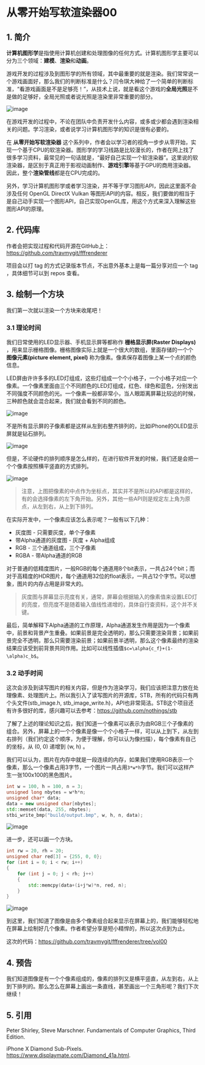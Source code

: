 # 从零开始写软渲染器00
## 1. 简介
**计算机图形学**是指使用计算机创建和处理图像的任何方式。计算机图形学主要可以分为三个领域：**建模**、**渲染**和**动画**。

游戏开发的过程涉及到图形学的所有领域，其中最重要的就是渲染。我们常常说一个游戏画面好，那么我们的判断标准是什么？闫令琪大神给了一个简单的判断标准，“看游戏画面是不是足够亮！”，从技术上说，就是看这个游戏的**全局光照**是不是做的足够好，全局光照或者说光照是渲染里非常重要的部分。

![image](image/render_vol00_01.png)

在游戏开发的过程中，不论在团队中负责开发什么内容，或多或少都会遇到渲染相关的问题。学习渲染，或者说学习计算机图形学的知识是很有必要的。

在 **从零开始写软渲染器** 这个系列中，作者会以学习者的视角一步步从零开始，实现一个基于CPU的软渲染器。图形学的学习线路是比较漫长的，作者在网上找了很多学习资料，最常见的一句话就是，“最好自己实现一个软渲染器”。这里说的软渲染器，是区别于真正用于影视动画制作、**游戏引擎**等基于GPU的商用渲染器。因此，整个**渲染管线**都是在CPU完成的。

另外，学习计算机图形学或者学习渲染，并不等于学习图形API，因此这里面不会涉及任何 OpenGL DirectX Vulkan 等图形API的内容。相反，我们要做的相当于是自己动手实现一个图形API，自己实现OpenGL库，用这个方式来深入理解这些图形API的原理。

## 2. 代码库
作者会把实现过程和代码开源在GitHub上：https://github.com/travmygit/fffrenderer

项目会以打 tag 的方式记录版本节点，不出意外基本上是每一篇分享对应一个 tag ，具体细节可以到 repos 查看。

## 3. 绘制一个方块
我们第一次就以渲染一个方块来收尾吧！

### 3.1 理论时间
我们日常使用的LED显示器、手机显示屏等都称作 **栅格显示屏(Raster Displays)** ，用来显示栅格图像。栅格图像实际上就是一个很大的数组，里面存储的一个个 **图像元素(picture element, pixel)** 称为像素。像素保存着图像上某一个点的颜色信息。

LED屏由许许多多的LED灯组成，这些灯组成一个个小格子，一个小格子对应一个像素。一个像素里面由三个不同颜色的LED灯组成，红色、绿色和蓝色，分别发出不同强度不同颜色的光。一个像素一般都非常小，当人眼距离屏幕比较远的时候，三种颜色就会混合起来，我们就会看到不同的颜色。

![image](image/render_vol00_02.png)

不是所有显示屏的子像素都是这样从左到右整齐排列的，比如iPhone的OLED显示屏就是钻石排列。

![image](image/render_vol00_03.png)

但是，不论硬件的排列顺序是怎么样的，在进行软件开发的时候，我们还是会把一个个像素按照横平竖直的方式排列。

![image](image/render_vol00_04.png)

> 注意，上图把像素的中点作为坐标点，其实并不是所以的API都是这样的，有的会选择像素的左下角开始。另外，其他一些API则是规定左上角为原点，从左到右，从上到下排列。

在实际开发中，一个像素应该怎么表示呢？一般有以下几种：
* 灰度图 - 只需要灰度，单个子像素
* 带Alpha通道的灰度图 - 灰度 + Alpha组成
* RGB - 三个通道组成，三个子像素
* RGBA - 带Alpha通道的RGB

对于普通的低精度图片，一般RGB的每个通道用8个bit表示，一共占24个bit；而对于高精度的HDR图片，每个通道用32位的float表示，一共占12个字节。可以想象，图片的内存占用是非常大的。

> 灰度图与屏幕显示亮度有关，通常，屏幕会根据输入的像素值来设置LED灯的亮度，但亮度不是随着输入值线性递增的，具体自行查资料，这个并不关键。

最后，简单解释下Alpha通道的工作原理，Alpha通道发生作用是因为一个像素中，前景和背景产生重叠。如果前景是完全透明的，那么只需要渲染背景；如果前景完全不透明，那么只需要渲染前景；如果前景半透明，那么这个像素最终的渲染结果应该受到前背景共同作用。比如可以线性插值`$c=\alpha{c_f}+(1-\alpha)c_b$`。

### 3.2 动手时间
这次会涉及到读写图片的相关内容，但是作为渲染学习，我们应该把注意力放在处理像素、处理图片上。所以我引入了读写图片的开源库，STB，所有的代码只有两个头文件(stb_image.h, stb_image_write.h)，API也非常简洁。STB这个项目还有许多很好的库，感兴趣可以去参考：https://github.com/nothings/stb

了解了上述的理论知识之后，我们知道一个像素可以表示为由RGB三个子像素的组合。另外，屏幕上的一个个像素是像一个个小格子一样，可以从上到下，从左到右排列（我们约定这个顺序，为便于理解，你可以认为像扫描），每个像素有自己的坐标，从 (0, 0) 递增到 (w, h) 。

我们可以认为，图片在内存中就是一段连续的内存，如果我们使用RGB表示一个像素，那么一个像素占用3字节，一个图片一共占用`3*w*h`字节。我们可以这样产生一张100x100的黑色图片。

```cpp
int w = 100, h = 100, n = 3;
unsigned long nbytes = w*h*n;
unsigned char* data;
data = new unsigned char[nbytes];
std::memset(data, 255, nbytes);
stbi_write_bmp("build/output.bmp", w, h, n, data);
```

![image](image/render_vol00_05.bmp)

进一步，还可以画一个方块。

```cpp
int rw = 20, rh = 20;
unsigned char red[3] = {255, 0, 0};
for (int i = 0; i < rw; i++)
{
    for (int j = 0; j < rh; j++)
    {
        std::memcpy(data+(i+j*w)*n, red, n);
    }
}
```

![image](image/render_vol00_06.bmp)

到这里，我们知道了图像是由多个像素组合起来显示在屏幕上的，我们能够轻松地在屏幕上绘制好几个像素。作者希望分享是短小精悍的，所以这次点到为止。

这次的代码：https://github.com/travmygit/fffrenderer/tree/vol00

## 4. 预告
我们知道图像是有一个个像素组成的，像素的排列又是横平竖直，从左到右，从上到下排列的。那么怎么在屏幕上画出一条直线，甚至画出一个三角形呢？我们下次继续！

## 5. 引用
Peter Shirley, Steve Marschner. Fundamentals of Computer Graphics, Third Edition.

iPhone X Diamond Sub-Pixels. https://www.displaymate.com/Diamond_41a.html.